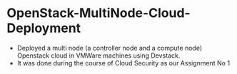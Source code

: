 # OpenStack-MultiNode-Cloud-Deployment
- Deployed a multi node (a controller node and a compute node) Openstack cloud in VMWare machines using Devstack.
- It was done during the course of Cloud Security as our Assignment No 1
